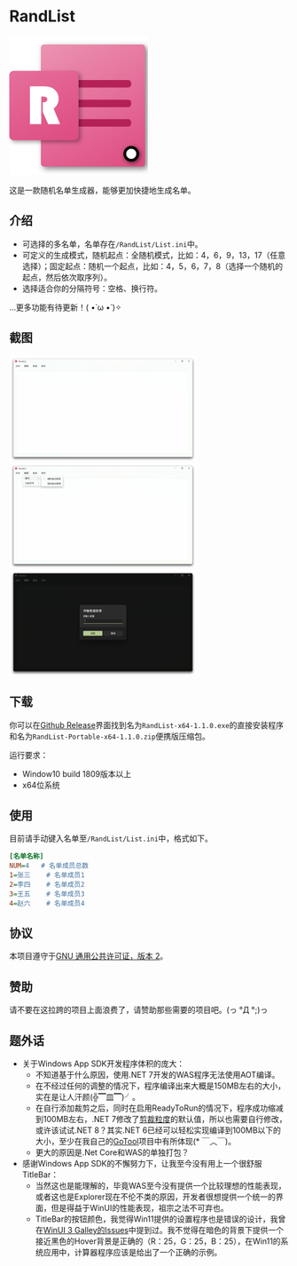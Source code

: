 # RandList

<img src="Assest\WindowIcon.png" style="zoom:50%;" />

这是一款随机名单生成器，能够更加快捷地生成名单。

## 介绍

- 可选择的多名单，名单存在`/RandList/List.ini`中。
- 可定义的生成模式，随机起点：全随机模式，比如：4，6，9，13，17（任意选择）；固定起点：随机一个起点，比如：4，5，6，7，8（选择一个随机的起点，然后依次取序列）。
- 选择适合你的分隔符号：空格、换行符。

...更多功能有待更新！( •̀ ω •́ )✧
## 截图

<img src="Assest\Screenshot-1.png" style="zoom: 33%;" />

<img src="Assest\Screenshot-2.png" style="zoom:33%;" />

<img src="Assest\Screenshot-3.png" style="zoom:33%;" />

## 下载

你可以在[Github Release](https://github.com/ChenYiLins/RandList/releases)界面找到名为`RandList-x64-1.1.0.exe`的直接安装程序和名为`RandList-Portable-x64-1.1.0.zip`便携版压缩包。

运行要求：

- Window10 build 1809版本以上
- x64位系统

## 使用

目前请手动键入名单至`/RandList/List.ini`中，格式如下。

```ini
[名单名称]
NUM=4	# 名单成员总数
1=张三	# 名单成员1
2=李四	# 名单成员2
3=王五	# 名单成员3
4=赵六	# 名单成员4
```

## 协议

本项目遵守于[GNU 通用公共许可证，版本 2](https://www.gnu.org/licenses/old-licenses/gpl-2.0.html)。

## 赞助

请不要在这拉跨的项目上面浪费了，请赞助那些需要的项目吧。(っ °Д °;)っ

## 题外话

- 关于Windows App SDK开发程序体积的庞大：
  - 不知道基于什么原因，使用.NET 7开发的WAS程序无法使用AOT编译。
  - 在不经过任何的调整的情况下，程序编译出来大概是150MB左右的大小，实在是让人汗颜(╬▔皿▔)╯。
  - 在自行添加裁剪之后，同时在启用ReadyToRun的情况下，程序成功缩减到100MB左右，.NET 7修改了[剪裁粒度](https://learn.microsoft.com/dotnet/core/deploying/trimming/trimming-options?pivots=dotnet-7-0#trimming-granularity)的默认值，所以也需要自行修改，或许该试试.NET 8？其实.NET 6已经可以轻松实现编译到100MB以下的大小，至少在我自己的[GoTool](https://github.com/ChenYiLins/GoTool)项目中有所体现(* ￣︿￣)。
  - 更大的原因是.Net Core和WAS的单独打包？
- 感谢Windows App SDK的不懈努力下，让我至今没有用上一个很舒服TitleBar：
  - 当然这也是能理解的，毕竟WAS至今没有提供一个比较理想的性能表现，或者这也是Explorer现在不伦不类的原因，开发者很想提供一个统一的界面，但是得益于WinUI的性能表现，祖宗之法不可弃也。
  - TitleBar的按钮颜色，我觉得Win11提供的设置程序也是错误的设计，我曾在[WinUI 3 Galley的Issues](https://github.com/microsoft/WinUI-Gallery/issues/1364)中提到过。我不觉得在暗色的背景下提供一个接近黑色的Hover背景是正确的（R：25，G：25，B：25），在Win11的系统应用中，计算器程序应该是给出了一个正确的示例。